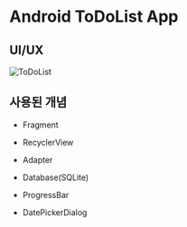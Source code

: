 # Android ToDoList App

## UI/UX

![ToDoList](https://github.com/Climier-code/AndroidStudio/blob/master/img/ToDoList.gif)

## 사용된 개념

- Fragment

- RecyclerView

- Adapter

- Database(SQLite)

- ProgressBar

- DatePickerDialog
